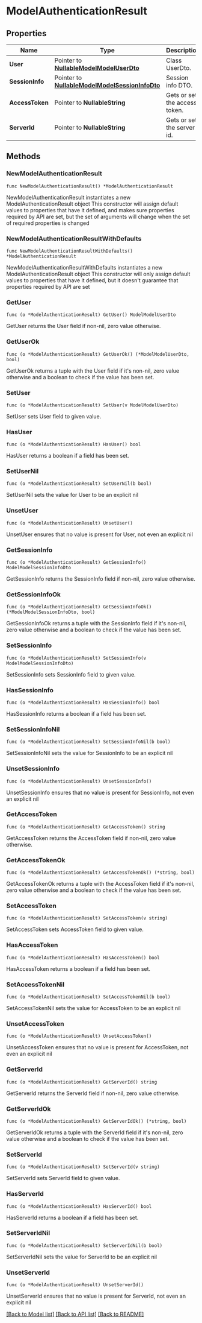 # ModelAuthenticationResult

## Properties

Name | Type | Description | Notes
------------ | ------------- | ------------- | -------------
**User** | Pointer to [**NullableModelModelUserDto**](ModelUserDto.md) | Class UserDto. | [optional] 
**SessionInfo** | Pointer to [**NullableModelModelSessionInfoDto**](ModelSessionInfoDto.md) | Session info DTO. | [optional] 
**AccessToken** | Pointer to **NullableString** | Gets or sets the access token. | [optional] 
**ServerId** | Pointer to **NullableString** | Gets or sets the server id. | [optional] 

## Methods

### NewModelAuthenticationResult

`func NewModelAuthenticationResult() *ModelAuthenticationResult`

NewModelAuthenticationResult instantiates a new ModelAuthenticationResult object
This constructor will assign default values to properties that have it defined,
and makes sure properties required by API are set, but the set of arguments
will change when the set of required properties is changed

### NewModelAuthenticationResultWithDefaults

`func NewModelAuthenticationResultWithDefaults() *ModelAuthenticationResult`

NewModelAuthenticationResultWithDefaults instantiates a new ModelAuthenticationResult object
This constructor will only assign default values to properties that have it defined,
but it doesn't guarantee that properties required by API are set

### GetUser

`func (o *ModelAuthenticationResult) GetUser() ModelModelUserDto`

GetUser returns the User field if non-nil, zero value otherwise.

### GetUserOk

`func (o *ModelAuthenticationResult) GetUserOk() (*ModelModelUserDto, bool)`

GetUserOk returns a tuple with the User field if it's non-nil, zero value otherwise
and a boolean to check if the value has been set.

### SetUser

`func (o *ModelAuthenticationResult) SetUser(v ModelModelUserDto)`

SetUser sets User field to given value.

### HasUser

`func (o *ModelAuthenticationResult) HasUser() bool`

HasUser returns a boolean if a field has been set.

### SetUserNil

`func (o *ModelAuthenticationResult) SetUserNil(b bool)`

 SetUserNil sets the value for User to be an explicit nil

### UnsetUser
`func (o *ModelAuthenticationResult) UnsetUser()`

UnsetUser ensures that no value is present for User, not even an explicit nil
### GetSessionInfo

`func (o *ModelAuthenticationResult) GetSessionInfo() ModelModelSessionInfoDto`

GetSessionInfo returns the SessionInfo field if non-nil, zero value otherwise.

### GetSessionInfoOk

`func (o *ModelAuthenticationResult) GetSessionInfoOk() (*ModelModelSessionInfoDto, bool)`

GetSessionInfoOk returns a tuple with the SessionInfo field if it's non-nil, zero value otherwise
and a boolean to check if the value has been set.

### SetSessionInfo

`func (o *ModelAuthenticationResult) SetSessionInfo(v ModelModelSessionInfoDto)`

SetSessionInfo sets SessionInfo field to given value.

### HasSessionInfo

`func (o *ModelAuthenticationResult) HasSessionInfo() bool`

HasSessionInfo returns a boolean if a field has been set.

### SetSessionInfoNil

`func (o *ModelAuthenticationResult) SetSessionInfoNil(b bool)`

 SetSessionInfoNil sets the value for SessionInfo to be an explicit nil

### UnsetSessionInfo
`func (o *ModelAuthenticationResult) UnsetSessionInfo()`

UnsetSessionInfo ensures that no value is present for SessionInfo, not even an explicit nil
### GetAccessToken

`func (o *ModelAuthenticationResult) GetAccessToken() string`

GetAccessToken returns the AccessToken field if non-nil, zero value otherwise.

### GetAccessTokenOk

`func (o *ModelAuthenticationResult) GetAccessTokenOk() (*string, bool)`

GetAccessTokenOk returns a tuple with the AccessToken field if it's non-nil, zero value otherwise
and a boolean to check if the value has been set.

### SetAccessToken

`func (o *ModelAuthenticationResult) SetAccessToken(v string)`

SetAccessToken sets AccessToken field to given value.

### HasAccessToken

`func (o *ModelAuthenticationResult) HasAccessToken() bool`

HasAccessToken returns a boolean if a field has been set.

### SetAccessTokenNil

`func (o *ModelAuthenticationResult) SetAccessTokenNil(b bool)`

 SetAccessTokenNil sets the value for AccessToken to be an explicit nil

### UnsetAccessToken
`func (o *ModelAuthenticationResult) UnsetAccessToken()`

UnsetAccessToken ensures that no value is present for AccessToken, not even an explicit nil
### GetServerId

`func (o *ModelAuthenticationResult) GetServerId() string`

GetServerId returns the ServerId field if non-nil, zero value otherwise.

### GetServerIdOk

`func (o *ModelAuthenticationResult) GetServerIdOk() (*string, bool)`

GetServerIdOk returns a tuple with the ServerId field if it's non-nil, zero value otherwise
and a boolean to check if the value has been set.

### SetServerId

`func (o *ModelAuthenticationResult) SetServerId(v string)`

SetServerId sets ServerId field to given value.

### HasServerId

`func (o *ModelAuthenticationResult) HasServerId() bool`

HasServerId returns a boolean if a field has been set.

### SetServerIdNil

`func (o *ModelAuthenticationResult) SetServerIdNil(b bool)`

 SetServerIdNil sets the value for ServerId to be an explicit nil

### UnsetServerId
`func (o *ModelAuthenticationResult) UnsetServerId()`

UnsetServerId ensures that no value is present for ServerId, not even an explicit nil

[[Back to Model list]](../README.md#documentation-for-models) [[Back to API list]](../README.md#documentation-for-api-endpoints) [[Back to README]](../README.md)


